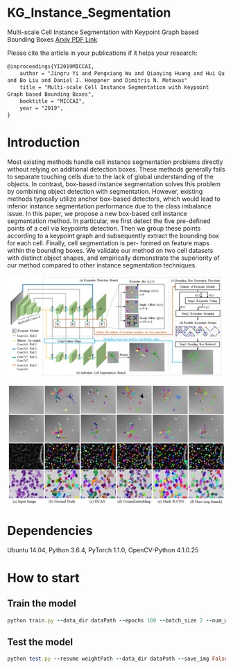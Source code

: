 # KG_Instance_Segmentation
Multi-scale Cell Instance Segmentation with Keypoint Graph based Bounding Boxes  [Arxiv PDF Link](https://arxiv.org/abs/1907.09140)

Please cite the article in your publications if it helps your research:

	@inproceedings{YI2019MICCAI,
		author = "Jingru Yi and Pengxiang Wu and Qiaoying Huang and Hui Qu and Bo Liu and Daniel J. Hoeppner and Dimitris N. Metaxas"
		title = "Multi-scale Cell Instance Segmentation with Keypoint Graph based Bounding Boxes",
		booktitle = "MICCAI",
		year = "2019",
	}

# Introduction

Most existing methods handle cell instance segmentation problems directly without relying on additional detection boxes. These methods generally fails to separate touching cells due to the lack of global understanding of the objects. In contrast, box-based instance segmentation solves this problem by combining object detection with segmentation. However, existing methods typically utilize anchor box-based detectors, which would lead to inferior instance segmentation performance due to the class imbalance issue. In this paper, we propose a new box-based cell instance segmentation method. In particular, we first detect the five pre-defined points of a cell via keypoints detection. Then we group these points according to a keypoint graph and subsequently extract the bounding box for each cell. Finally, cell segmentation is per-
formed on feature maps within the bounding boxes. We validate our method on two cell datasets with distinct object shapes, and empirically
demonstrate the superiority of our method compared to other instance segmentation techniques.

<p align="center">
	<img src="imgs/pic1.png", width="800">
</p>

<p align="center">
	<img src="imgs/pic2.png", width="800">
</p>

# Dependencies
Ubuntu 14.04, Python 3.6.4, PyTorch 1.1.0, OpenCV-Python 4.1.0.25 

# How to start
## Train the model
```ruby
python train.py --data_dir dataPath --epochs 100 --batch_size 2 --num_workers 2 --lr 1e-4
```

## Test the model
```ruby
python test.py --resume weightPath --data_dir dataPath --save_img False
```



